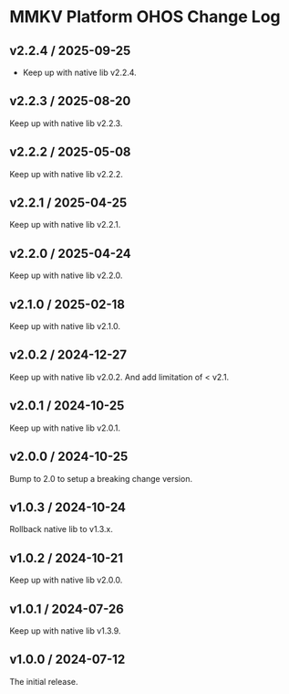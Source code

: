 # MMKV Platform OHOS Change Log
## v2.2.4 / 2025-09-25
* Keep up with native lib v2.2.4.

## v2.2.3 / 2025-08-20
Keep up with native lib v2.2.3.

## v2.2.2 / 2025-05-08
Keep up with native lib v2.2.2.

## v2.2.1 / 2025-04-25
Keep up with native lib v2.2.1.

## v2.2.0 / 2025-04-24
Keep up with native lib v2.2.0.

## v2.1.0 / 2025-02-18
Keep up with native lib v2.1.0.

## v2.0.2 / 2024-12-27
Keep up with native lib v2.0.2. And add limitation of < v2.1.

## v2.0.1 / 2024-10-25
Keep up with native lib v2.0.1.

## v2.0.0 / 2024-10-25
Bump to 2.0 to setup a breaking change version.

## v1.0.3 / 2024-10-24
Rollback native lib to v1.3.x.

## v1.0.2 / 2024-10-21
Keep up with native lib v2.0.0.

## v1.0.1 / 2024-07-26
Keep up with native lib v1.3.9.

## v1.0.0 / 2024-07-12
The initial release.
